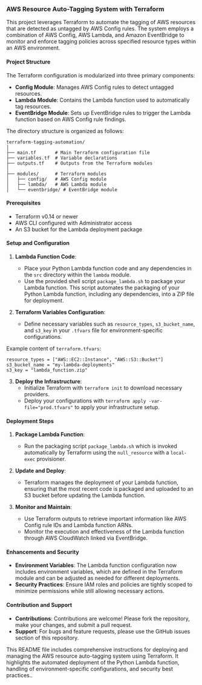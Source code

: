### AWS Resource Auto-Tagging System with Terraform

This project leverages Terraform to automate the tagging of AWS resources that are detected as untagged by AWS Config rules. The system employs a combination of AWS Config, AWS Lambda, and Amazon EventBridge to monitor and enforce tagging policies across specified resource types within an AWS environment.

#### Project Structure

The Terraform configuration is modularized into three primary components:

- **Config Module**: Manages AWS Config rules to detect untagged resources.
- **Lambda Module**: Contains the Lambda function used to automatically tag resources.
- **EventBridge Module**: Sets up EventBridge rules to trigger the Lambda function based on AWS Config rule findings.

The directory structure is organized as follows:

```
terraform-tagging-automation/
│
├── main.tf       # Main Terraform configuration file
├── variables.tf  # Variable declarations
├── outputs.tf    # Outputs from the Terraform modules
│
├── modules/      # Terraform modules
│   ├── config/   # AWS Config module
│   ├── lambda/   # AWS Lambda module
│   └── eventbridge/ # EventBridge module
```

#### Prerequisites

- Terraform v0.14 or newer
- AWS CLI configured with Administrator access
- An S3 bucket for the Lambda deployment package

#### Setup and Configuration

1. **Lambda Function Code**:
   - Place your Python Lambda function code and any dependencies in the `src` directory within the `lambda` module.
   - Use the provided shell script `package_lambda.sh` to package your Lambda function. This script automates the packaging of your Python Lambda function, including any dependencies, into a ZIP file for deployment.

2. **Terraform Variables Configuration**:
   - Define necessary variables such as `resource_types`, `s3_bucket_name`, and `s3_key` in your `.tfvars` file for environment-specific configurations.

Example content of `terraform.tfvars`:
```hcl
resource_types = ["AWS::EC2::Instance", "AWS::S3::Bucket"]
s3_bucket_name = "my-lambda-deployments"
s3_key = "lambda_function.zip"
```

3. **Deploy the Infrastructure**:
   - Initialize Terraform with `terraform init` to download necessary providers.
   - Deploy your configurations with `terraform apply -var-file="prod.tfvars"` to apply your infrastructure setup.

#### Deployment Steps

1. **Package Lambda Function**:
   - Run the packaging script `package_lambda.sh` which is invoked automatically by Terraform using the `null_resource` with a `local-exec` provisioner.

2. **Update and Deploy**:
   - Terraform manages the deployment of your Lambda function, ensuring that the most recent code is packaged and uploaded to an S3 bucket before updating the Lambda function.

3. **Monitor and Maintain**:
   - Use Terraform outputs to retrieve important information like AWS Config rule IDs and Lambda function ARNs.
   - Monitor the execution and effectiveness of the Lambda function through AWS CloudWatch linked via EventBridge.

#### Enhancements and Security

- **Environment Variables**: The Lambda function configuration now includes environment variables, which are defined in the Terraform module and can be adjusted as needed for different deployments.
- **Security Practices**: Ensure IAM roles and policies are tightly scoped to minimize permissions while still allowing necessary actions.

#### Contribution and Support

- **Contributions**: Contributions are welcome! Please fork the repository, make your changes, and submit a pull request.
- **Support**: For bugs and feature requests, please use the GitHub issues section of this repository.

This README file includes comprehensive instructions for deploying and managing the AWS resource auto-tagging system using Terraform. It highlights the automated deployment of the Python Lambda function, handling of environment-specific configurations, and security best practices..